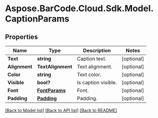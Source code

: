 # Aspose.BarCode.Cloud.Sdk.Model.CaptionParams
## Properties

Name | Type | Description | Notes
------------ | ------------- | ------------- | -------------
**Text** | **string** | Caption text.  | [optional] 
**Alignment** | **TextAlignment** | Text alignment.  | [optional] 
**Color** | **string** | Text color.  | [optional] 
**Visible** | **bool?** | Is caption visible.  | [optional] 
**Font** | [**FontParams**](FontParams.md) | Font.  | [optional] 
**Padding** | [**Padding**](Padding.md) | Padding.  | [optional] 

[[Back to Model list]](../README.md#documentation-for-models) [[Back to API list]](../README.md#documentation-for-api-endpoints) [[Back to README]](../README.md)

